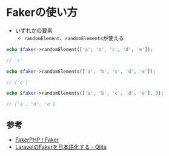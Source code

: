 # Fakerの使い方

- いずれかの要素
  - `randomElement`、`randomElements`が使える

```php
echo $faker->randomElement(['a', 'b', 'c', 'd', 'e']);

// 'c'

echo $faker->randomElements(['a', 'b', 'c', 'd', 'e']);

// ['c']

echo $faker->randomElements(['a', 'b', 'c', 'd', 'e'], 3);

// ['a', 'd', 'e']
```

## 参考

- [FakerPHP / Faker](https://fakerphp.github.io/)
- [LaravelのFakerを日本語化する - Qiita](https://qiita.com/kazuhei/items/5d33eedb9ebdd62e0bfb)
